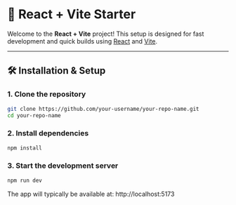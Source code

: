 # 🚀 React + Vite Starter

Welcome to the **React + Vite** project! This setup is designed for fast development and quick builds using [React](https://react.dev/) and [Vite](https://vitejs.dev/).

---

## 🛠️ Installation & Setup

### 1. Clone the repository

```bash
git clone https://github.com/your-username/your-repo-name.git
cd your-repo-name
```

### 2. Install dependencies

```bash
npm install
```

### 3. Start the development server

```bash
npm run dev
```
The app will typically be available at:
http://localhost:5173
